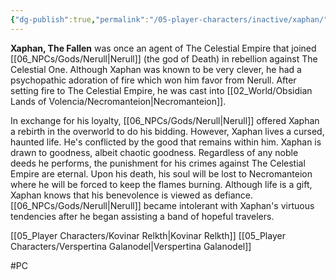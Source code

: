 ```yaml
---
{"dg-publish":true,"permalink":"/05-player-characters/inactive/xaphan/"}
---
```


**Xaphan, The Fallen** was once an agent of The Celestial Empire that joined [[06_NPCs/Gods/Nerull\|Nerull]] (the god of Death) in rebellion against The Celestial One. Although Xaphan was known to be very clever, he had a psychopathic adoration of fire which won him favor from Nerull. After setting fire to The Celestial Empire, he was cast into [[02_World/Obsidian Lands of Volencia/Necromanteion\|Necromanteion]]. 

In exchange for his loyalty, [[06_NPCs/Gods/Nerull\|Nerull]] offered Xaphan a rebirth in the overworld to do his bidding. However, Xaphan lives a cursed, haunted life. He's conflicted by the good that remains within him. Xaphan is drawn to goodness, albeit chaotic goodness. Regardless of any noble deeds he performs, the punishment for his crimes against The Celestial Empire are eternal. Upon his death, his soul will be lost to Necromanteion where he will be forced to keep the flames burning. Although life is a gift, Xaphan knows that his benevolence is viewed as defiance. [[06_NPCs/Gods/Nerull\|Nerull]] became intolerant with Xaphan's virtuous tendencies after he began assisting a band of hopeful travelers.

[[05_Player Characters/Kovinar Relkth\|Kovinar Relkth]]
[[05_Player Characters/Verspertina Galanodel\|Verspertina Galanodel]]

#PC 